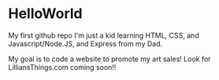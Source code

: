 # HelloWorld
My first github repo
I'm just a kid learning HTML, CSS, and Javascript/Node.JS, and Express from my Dad.

My goal is to code a website to promote my art sales!  Look for LilliansThings.com coming soon!!
